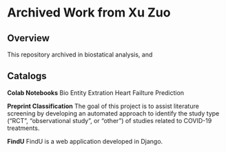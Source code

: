 # Archived Work from Xu Zuo
## Overview
This repository archived in biostatical analysis, and 

## Catalogs
**Colab Notebooks**
Bio Entity Extration
Heart Failture Prediction


**Preprint Classification**
The goal of this project is to assist literature screening by developing an automated approach to identify the study type (“RCT”, “observational study”, or “other”) of studies related to COVID-19 treatments.

**FindU**
FindU is a web application developed in Django. 